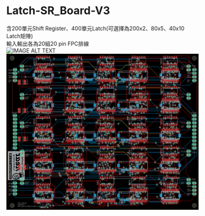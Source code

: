 # Latch-SR_Board-V3  
含200單元Shift Register、400單元Latch(可選擇為200x2、80x5、40x10 Latch矩陣)  
輸入輸出各為20組20 pin FPC排線  
![IMAGE ALT TEXT](https://github.com/HHHsia/Latch-SR_Board-V3/blob/main/0913sch.png)
![IMAGE ALT TEXT](https://github.com/HHHsia/Latch-SR_Board-V3/blob/main/0913brd.png)
